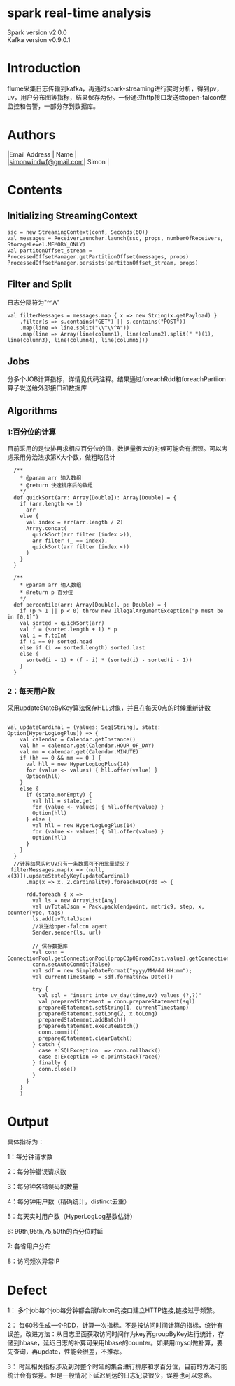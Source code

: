 # spark real-time analysis
Spark version v2.0.0  
Kafka version v0.9.0.1  

# Introduction
flume采集日志传输到kafka，再通过spark-streaming进行实时分析，得到pv，uv，用户分布图等指标，结果保存两份。一份通过http接口发送给open-falcon做监控和告警，一部分存到数据库。
  # Authors
|Email Address        | Name   |  
|simonwindwf@gmail.com| Simon  |

# Contents 

## Initializing StreamingContext

```
ssc = new StreamingContext(conf, Seconds(60))
val messages = ReceiverLauncher.launch(ssc, props, numberOfReceivers, StorageLevel.MEMORY_ONLY)
val partitonOffset_stream = ProcessedOffsetManager.getPartitionOffset(messages, props)
ProcessedOffsetManager.persists(partitonOffset_stream, props)
```  

## Filter and Split

日志分隔符为"^^A"

```
val filterMessages = messages.map { x => new String(x.getPayload) }
    .filter(s => s.contains("GET") || s.contains("POST"))
    .map(line => line.split("\\^\\^A"))
    .map(line => Array(line(column1), line(column2).split(" ")(1), line(column3), line(column4), line(column5)))
```
## Jobs
分多个JOB计算指标，详情见代码注释。结果通过foreachRdd和foreachPartiion算子发送给外部接口和数据库

## Algorithms
### 1:百分位的计算 

目前采用的是快排再求相应百分位的值，数据量很大的时候可能会有瓶颈。可以考虑采用分治法求第K大个数，做粗略估计 

```
  /**
    * @param arr 输入数组
    * @return 快速排序后的数组
    */
  def quickSort(arr: Array[Double]): Array[Double] = {
    if (arr.length <= 1)
      arr
    else {
      val index = arr(arr.length / 2)
      Array.concat(
        quickSort(arr filter (index >)),
        arr filter (_ == index),
        quickSort(arr filter (index <))
      )
    }
  }

  /**
    * @param arr 输入数组
    * @return p 百分位
    */
  def percentile(arr: Array[Double], p: Double) = {
    if (p > 1 || p < 0) throw new IllegalArgumentException("p must be in [0,1]")
    val sorted = quickSort(arr)
    val f = (sorted.length + 1) * p
    val i = f.toInt
    if (i == 0) sorted.head
    else if (i >= sorted.length) sorted.last
    else {
      sorted(i - 1) + (f - i) * (sorted(i) - sorted(i - 1))
    }
  }
```

### 2：每天用户数

采用updateStateByKey算法保存HLL对象，并且在每天0点的时候重新计数

  
```

val updateCardinal = (values: Seq[String], state: Option[HyperLogLogPlus]) => {
    val calendar = Calendar.getInstance()
    val hh = calendar.get(Calendar.HOUR_OF_DAY)
    val mm = calendar.get(Calendar.MINUTE)
    if (hh == 0 && mm == 0 ) {
      val hll = new HyperLogLogPlus(14)
      for (value <- values) { hll.offer(value) }
      Option(hll)
    }
    else {
      if (state.nonEmpty) {
        val hll = state.get
        for (value <- values) { hll.offer(value) }
        Option(hll)
      } else {
        val hll = new HyperLogLogPlus(14)
        for (value <- values) { hll.offer(value) }
        Option(hll)
      }
    }
  }
  //计算结果实时UV只有一条数据可不用批量提交了 
 filterMessages.map(x => (null, x(3))).updateStateByKey(updateCardinal)
      .map(x => x._2.cardinality).foreachRDD(rdd => {

      rdd.foreach { x =>
        val ls = new ArrayList[Any]
        val uvTotalJson = Pack.pack(endpoint, metric9, step, x, counterType, tags)
        ls.add(uvTotalJson)
        //发送给open-falcon agent
        Sender.sender(ls, url)

        // 保存数据库
        val conn = ConnectionPool.getConnectionPool(propC3p0BroadCast.value).getConnection
        conn.setAutoCommit(false)
        val sdf = new SimpleDateFormat("yyyy/MM/dd HH:mm");
        val currentTimestamp = sdf.format(new Date())

        try {
          val sql = "insert into uv_day(time,uv) values (?,?)"
          val preparedStatement = conn.prepareStatement(sql)
          preparedStatement.setString(1, currentTimestamp)
          preparedStatement.setLong(2, x.toLong)
          preparedStatement.addBatch()
          preparedStatement.executeBatch()
          conn.commit()
          preparedStatement.clearBatch()
        } catch {
          case e:SQLException  => conn.rollback()
          case e:Exception => e.printStackTrace()
        } finally {
          conn.close()
        }
      }
    }
    )

```

# Output 

具体指标为： 
    
1：每分钟请求数
        
2：每分钟错误请求数
        
3：每分钟各错误码的数量
        
4：每分钟用户数（精确统计，distinct去重）
        
5：每天实时用户数（HyperLogLog基数估计）
        
6: 99th,95th,75,50th的百分位时延
        
7: 各省用户分布

8：访问频次异常IP

# Defect

1： 多个job每个job每分钟都会跟falcon的接口建立HTTP连接,链接过于频繁。  

2： 每60秒生成一个RDD，计算一次指标。不是按访问时间计算的指标，统计有误差。改进方法：从日志里面获取访问时间作为key再groupByKey进行统计，存储到hbase，延迟日志的补算可采用hbase的counter。如果用mysql做补算，要先查询，再update，性能会很差，不推荐。  

3： 时延相关指标涉及到对整个时延的集合进行排序和求百分位，目前的方法可能统计会有误差。但是一般情况下延迟到达的日志记录很少，误差也可以忽略。
